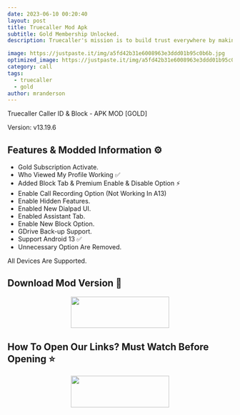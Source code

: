 ```yaml
---
date: 2023-06-10 00:20:40
layout: post
title: Truecaller Mod Apk
subtitle: Gold Membership Unlocked.
description: Truecaller's mission is to build trust everywhere by making communication safe and efficient!.

image: https://justpaste.it/img/a5fd42b31e6008963e3ddd01b95c0b6b.jpg
optimized_image: https://justpaste.it/img/a5fd42b31e6008963e3ddd01b95c0b6b.jpg
category: call
tags:
  - truecaller
  - gold 
author: mranderson
---
```


Truecaller Caller ID & Block - APK MOD [GOLD]

Version: v13.19.6

## Features & Modded Information ⚙️

- Gold Subscription Activate.
- Who Viewed My Profile Working ✅
- Added Block Tab & Premium Enable & Disable Option ⚡️
- Enable Call Recording Option (Not Working In A13)
- Enable Hidden Features.
- Enabled New Dialpad UI.
- Enabled Assistant Tab.
- Enable New Block Option.
- GDrive Back-up Support.
- Support Android 13 ✅
- Unnecessary Option Are Removed.

All Devices Are Supported.


## Download Mod Version 📩


<p align="center"><a href="https://tinyurl.com/2bh3jxrt"><img src="https://img.shields.io/badge/Download-Now-black?&style=for-the-badge&logo=download" width="220" height="70.45"></a></p>

## How To Open Our Links? Must Watch Before Opening ⭐

<p align="center"><a href="https://t.me/HowToRedirect/5"><img src="https://img.shields.io/badge/HowToOpen-Link-black?&style=for-the-badge&logo=telegram" width="220" height="70.45"></a></p>

##
